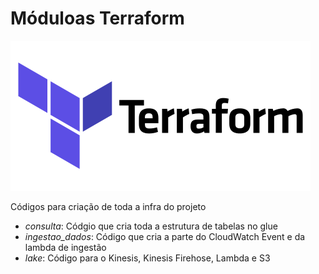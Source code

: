 # Móduloas Terraform
![terraform](../figuras/Terraform.png)  


Códigos para criação de toda a infra do projeto

- *consulta*: Códgio que cria toda a estrutura de tabelas no glue
- *ingestao_dados*: Código que cria a parte do CloudWatch Event e da lambda de ingestão
- *lake*: Código para o Kinesis, Kinesis Firehose, Lambda e S3